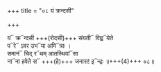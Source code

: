 +++
title = "०८ यं क्रन्दसी"

+++


यं᳓ क्र᳓न्दसी +++(रोदसी)+++ संयती᳓ विह्व᳓येते  
प᳓रे᳓ ऽवर उभ᳓या अमि᳓त्राः ।  
समानं᳓ चिद् र᳓थम् आतस्थिवां᳓सा  
ना᳓ना हवेते  स᳓ +++(हे)+++ जनास! इ᳓न्द्रः ॥+++(4)+++ ०८॥
